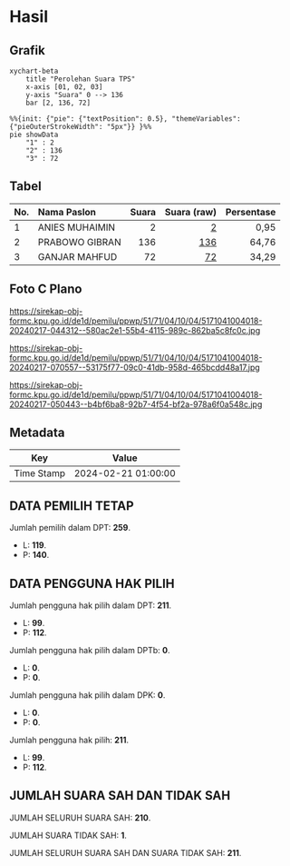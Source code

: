 # Hasil

## Grafik

```mermaid
xychart-beta
    title "Perolehan Suara TPS"
    x-axis [01, 02, 03]
    y-axis "Suara" 0 --> 136
    bar [2, 136, 72]
```

```mermaid
%%{init: {"pie": {"textPosition": 0.5}, "themeVariables": {"pieOuterStrokeWidth": "5px"}} }%%
pie showData
    "1" : 2
    "2" : 136
    "3" : 72
```

## Tabel

| No. | Nama Paslon    | Suara | Suara (raw) | Persentase |
|:--- |:-------------- | -----:| -----------:| ----------:|
| 1   | ANIES MUHAIMIN | 2     | [2][p-1]    | 0,95       |
| 2   | PRABOWO GIBRAN | 136   | [136][p-2]  | 64,76      |
| 3   | GANJAR MAHFUD  | 72    | [72][p-3]   | 34,29      |


[p-1]: https://github.com/gigit-pemilu/pemilu-2024-51-bali/blob/main/pilpres/hitung-suara/sub/51-bali/sub/71-kota-denpasar/sub/04-denpasar-utara/sub/1004-tonja/sub/018-tps/sub/paslon-1.txt
[p-2]: https://github.com/gigit-pemilu/pemilu-2024-51-bali/blob/main/pilpres/hitung-suara/sub/51-bali/sub/71-kota-denpasar/sub/04-denpasar-utara/sub/1004-tonja/sub/018-tps/sub/paslon-2.txt
[p-3]: https://github.com/gigit-pemilu/pemilu-2024-51-bali/blob/main/pilpres/hitung-suara/sub/51-bali/sub/71-kota-denpasar/sub/04-denpasar-utara/sub/1004-tonja/sub/018-tps/sub/paslon-3.txt

## Foto C Plano

https://sirekap-obj-formc.kpu.go.id/de1d/pemilu/ppwp/51/71/04/10/04/5171041004018-20240217-044312--580ac2e1-55b4-4115-989c-862ba5c8fc0c.jpg

https://sirekap-obj-formc.kpu.go.id/de1d/pemilu/ppwp/51/71/04/10/04/5171041004018-20240217-070557--53175f77-09c0-41db-958d-465bcdd48a17.jpg

https://sirekap-obj-formc.kpu.go.id/de1d/pemilu/ppwp/51/71/04/10/04/5171041004018-20240217-050443--b4bf6ba8-92b7-4f54-bf2a-978a6f0a548c.jpg


## Metadata

| Key        | Value               |
| ---------- | ------------------- |
| Time Stamp | 2024-02-21 01:00:00 |


## DATA PEMILIH TETAP

Jumlah pemilih dalam DPT: **259**.
 * L: **119**.
 * P: **140**.

## DATA PENGGUNA HAK PILIH

Jumlah pengguna hak pilih dalam DPT: **211**.
 * L: **99**.
 * P: **112**.

Jumlah pengguna hak pilih dalam DPTb: **0**.
 * L: **0**.
 * P: **0**.

Jumlah pengguna hak pilih dalam DPK: **0**.
 * L: **0**.
 * P: **0**.

Jumlah pengguna hak pilih: **211**.
 * L: **99**.
 * P: **112**.

## JUMLAH SUARA SAH DAN TIDAK SAH

JUMLAH SELURUH SUARA SAH: **210**.

JUMLAH SUARA TIDAK SAH: **1**.

JUMLAH SELURUH SUARA SAH DAN SUARA TIDAK SAH: **211**.


